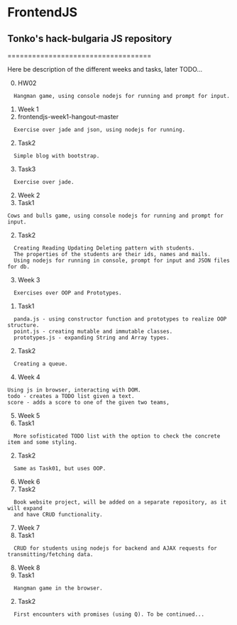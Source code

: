 # FrontendJS
## Tonko's hack-bulgaria JS repository
===================================

Here be description of the different weeks and tasks, later TODO...

0. HW02
```
  Hangman game, using console nodejs for running and prompt for input.
```
1. Week 1
  1. frontendjs-week1-hangout-master
  ```
    Exercise over jade and json, using nodejs for running.
  ```
  2. Task2
  ```
    Simple blog with bootstrap.
  ```
  3. Task3
  ```
    Exercise over jade.
  ```
2. Week 2
  1. Task1
  ```
  Cows and bulls game, using console nodejs for running and prompt for input.
  ```
  2. Task2
  ```
    Creating Reading Updating Deleting pattern with students.
    The properties of the students are their ids, names and mails.
    Using nodejs for running in console, prompt for input and JSON files for db.
  ```
3. Week 3 
  ```
    Exercises over OOP and Prototypes.
  ```
  1. Task1
  ```
    panda.js - using constructor function and prototypes to realize OOP structure.
    point.js - creating mutable and immutable classes.
    prototypes.js - expanding String and Array types.
  ```
  2. Task2
  ```
    Creating a queue.
  ```
4. Week 4
  ```
  Using js in browser, interacting with DOM.
  todo - creates a TODO list given a text.
  score - adds a score to one of the given two teams,
```
5. Week 5
  1. Task1
  ```
    More sofisticated TODO list with the option to check the concrete item and some styling.
  ```
  2. Task2
  ```
    Same as Task01, but uses OOP.
  ```
6. Week 6
  1. Task2
  ```
    Book website project, will be added on a separate repository, as it will expand
    and have CRUD functionality.
  ```
7. Week 7
  1. Task1
  ```
    CRUD for students using nodejs for backend and AJAX requests for transmitting/fetching data.
  ```
8. Week 8
  1. Task1
  ```
    Hangman game in the browser.
  ```
  2. Task2
  ```
    First encounters with promises (using Q). To be continued...
  ```